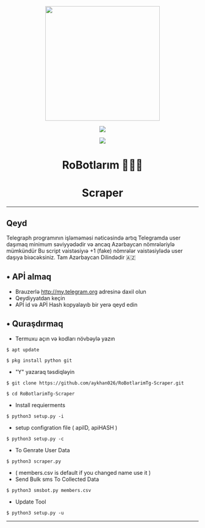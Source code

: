 <p align="center">
  <img src="https://telegra.ph/file/d827dfc6b2da61667a5d4.jpg" width="300" height="300">
</p>

<p align="center"><img src="https://img.shields.io/badge/Version-3.1-brightgreen"></p>
<p align="center">
  <a href="https://github.com/aykhan026">
    <img src="https://img.shields.io/github/followers/aykhan026?label=Follow&style=social">
  </a>
  <a href="https://github.com/aykhan026/RoBotlarimTg-Scraper">
    
  </a>

<div align="center">
  <h1>RoBotlarım 👨🏻‍💻</h1>
  <h1>Scraper</h1>
</div>

---
## Qeyd 
Telegraph programının işləməməsi nəticəsində artıq 
Telegramda user daşımaq minimum səviyyədədir və ancaq Azərbaycan nömrələriylə mümkündür
Bu script vaistəsiyıə +1 (fake) nömrələr vaistəsiylədə user daşıya biıəcəksiniz.
Tam Azərbaycan Dilindədir 🇦🇿


## • APİ almaq
* Brauzerlə http://my.telegram.org adresinə daxil olun
* Qeydiyyatdan keçin
* APİ id və APİ Hash kopyalayıb bir yerə qeyd edin

## • Quraşdırmaq
* Termuxu açın və kodları növbəylə yazın

`$ apt update`

`$ pkg install python git`

* "Y" yazaraq təsdiqləyin

`$ git clone https://github.com/aykhan026/RoBotlarimTg-Scraper.git`

`$ cd RoBotlarimTg-Scraper`

* Install requierments

`$ python3 setup.py -i`

* setup configration file ( apiID, apiHASH )

`$ python3 setup.py -c`

* To Genrate User Data

`$ python3 scraper.py`

* ( members.csv is default if you changed name use it )
* Send Bulk sms To Collected Data 

`$ python3 smsbot.py members.csv`

* Update Tool

`$ python3 setup.py -u`

---

